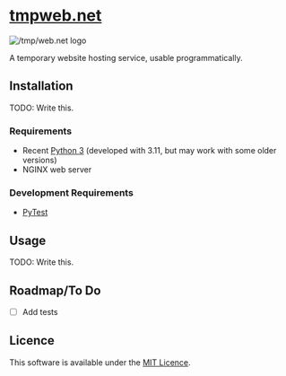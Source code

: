 # [tmpweb.net](https://tmpweb.net)

![/tmp/web.net logo](src/frontend/logo.svg)

A temporary website hosting service, usable programmatically.

## Installation

TODO: Write this.

### Requirements

- Recent [Python 3](https://www.python.org/) (developed with 3.11, but may work with some older versions)
- NGINX web server

### Development Requirements

- [PyTest](https://docs.pytest.org/)

## Usage

TODO: Write this.

## Roadmap/To Do

- [ ] Add tests

<!-- ## Contributing

State if you are open to contributions and what your requirements are for
accepting them.

For people who want to make changes to your project, it's helpful to have some
documentation on how to get started. Perhaps there is a script that they should
run or some environment variables that they need to set. Make these steps
explicit. These instructions could also be useful to your future self.

You can also document commands to lint the code or run tests. These steps help
to ensure high code quality and reduce the likelihood that the changes
inadvertently break something. Having instructions for running tests is
especially helpful if it requires external setup, such as starting a Selenium
server for testing in a browser. -->

<!-- ## Acknowledgements

Show your appreciation to those who have contributed to the project. -->

## Licence

This software is available under the [MIT Licence](LICENCE.md).
